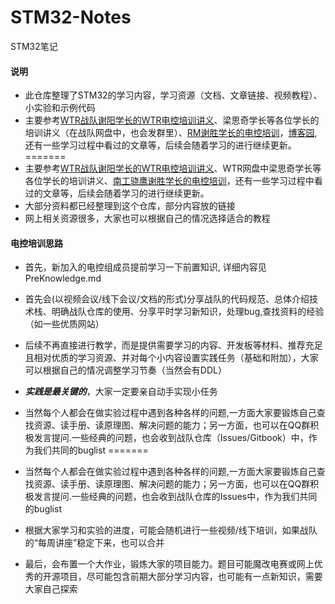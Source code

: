 # STM32-Notes
STM32笔记

#### 说明
- 此仓库整理了STM32的学习内容，学习资源（文档、文章链接、视频教程）、小实验和示例代码
- 主要参考[WTR战队谢阳学长的WTR电控培训讲义](https://github.com/MirTITH/WTR-EC-Training)、梁思奇学长等各位学长的培训讲义（在战队网盘中，也会发群里）、[RM谢胜学长的电控培训](https://www.bilibili.com/video/BV1Sy4y1y7B1?p=3&spm_id_from=pageDriver&vd_source=baa784078e67e28c38d26cf6881f8357)，[博客园](https://www.cnblogs.com/),还有一些学习过程中看过的文章等，后续会随着学习的进行继续更新。
=======
- 主要参考[WTR战队谢阳学长的WTR电控培训讲义](https://github.com/MirTITH/WTR-EC-Training)、WTR网盘中梁思奇学长等各位学长的培训讲义、[南工骁鹰谢胜学长的电控培训](https://www.bilibili.com/video/BV1Sy4y1y7B1?p=3&spm_id_from=pageDriver&vd_source=baa784078e67e28c38d26cf6881f8357)，还有一些学习过程中看过的文章等，后续会随着学习的进行继续更新。
- 大部分资料都已经整理到这个仓库，部分内容放的链接
- 网上相关资源很多，大家也可以根据自己的情况选择适合的教程

#### 电控培训思路
+ 首先，新加入的电控组成员提前学习一下前置知识, 详细内容见PreKnowledge.md
  
-  首先会(以视频会议/线下会议/文档的形式)分享战队的代码规范、总体介绍技术栈、明确战队仓库的使用、分享平时学习新知识，处理bug,查找资料的经验（如一些优质网站）

- 后续不再直接进行教学，而是提供需要学习的内容、开发板等材料、推荐充足且相对优质的学习资源、并对每个小内容设置实践任务（基础和附加），大家可以根据自己的情况调整学习节奏（当然会有DDL）

- **_实践是最关键的_**，大家一定要亲自动手实现小任务
- 当然每个人都会在做实验过程中遇到各种各样的问题,一方面大家要锻炼自己查找资源、读手册、读原理图、解决问题的能力；另一方面，也可以在QQ群积极发言提问.一些经典的问题，也会收到战队仓库（Issues/Gitbook）中，作为我们共同的buglist
=======
- 当然每个人都会在做实验过程中遇到各种各样的问题,一方面大家要锻炼自己查找资源、读手册、读原理图、解决问题的能力；另一方面，也可以在QQ群积极发言提问.一些经典的问题，也会收到战队仓库的Issues中，作为我们共同的buglist

- 根据大家学习和实验的进度，可能会随机进行一些视频/线下培训，如果战队的“每周讲座”稳定下来，也可以合并

- 最后，会布置一个大作业，锻炼大家的项目能力。题目可能魔改电赛或网上优秀的开源项目，尽可能包含前期大部分学习内容，也可能有一点新知识，需要大家自己探索
